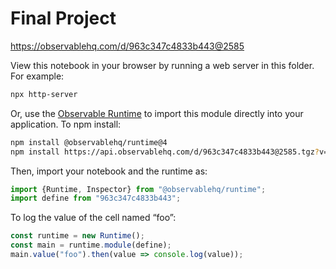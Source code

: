 # Final Project

https://observablehq.com/d/963c347c4833b443@2585

View this notebook in your browser by running a web server in this folder. For
example:

~~~sh
npx http-server
~~~

Or, use the [Observable Runtime](https://github.com/observablehq/runtime) to
import this module directly into your application. To npm install:

~~~sh
npm install @observablehq/runtime@4
npm install https://api.observablehq.com/d/963c347c4833b443@2585.tgz?v=3
~~~

Then, import your notebook and the runtime as:

~~~js
import {Runtime, Inspector} from "@observablehq/runtime";
import define from "963c347c4833b443";
~~~

To log the value of the cell named “foo”:

~~~js
const runtime = new Runtime();
const main = runtime.module(define);
main.value("foo").then(value => console.log(value));
~~~
